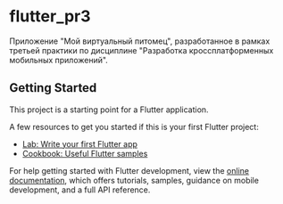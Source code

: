 # flutter_pr3

Приложение "Мой виртуальный питомец", разработанное в рамках третьей практики по дисциплине "Разработка кроссплатформенных мобильных приложений".

## Getting Started

This project is a starting point for a Flutter application.

A few resources to get you started if this is your first Flutter project:

- [Lab: Write your first Flutter app](https://docs.flutter.dev/get-started/codelab)
- [Cookbook: Useful Flutter samples](https://docs.flutter.dev/cookbook)

For help getting started with Flutter development, view the
[online documentation](https://docs.flutter.dev/), which offers tutorials,
samples, guidance on mobile development, and a full API reference.
